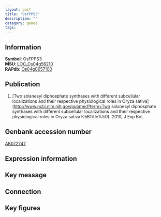 ```yaml
---
layout: post
title: "OsFPPS3"
description: ""
category: genes
tags: 
---
```


## Information
__Symbol__: OsFPPS3  
__MSU__: [LOC_Os04g56210](http://rice.plantbiology.msu.edu/cgi-bin/ORF_infopage.cgi?orf=LOC_Os04g56210)  
__RAPdb__: [Os04g0657100](http://rapdb.dna.affrc.go.jp/viewer/gbrowse_details/irgsp1?name=Os04g0657100)  

## Publication
1. [Two solanesyl diphosphate synthases with different subcellular localizations and their respective physiological roles in Oryza sativa](http://www.ncbi.nlm.nih.gov/pubmed?term=Two solanesyl diphosphate synthases with different subcellular localizations and their respective physiological roles in Oryza sativa%5BTitle%5D), 2010, J Exp Bot.

## Genbank accession number
[AK072747](http://www.ncbi.nlm.nih.gov/nuccore/AK072747)  

## Expression information

## Key message

## Connection

## Key figures


